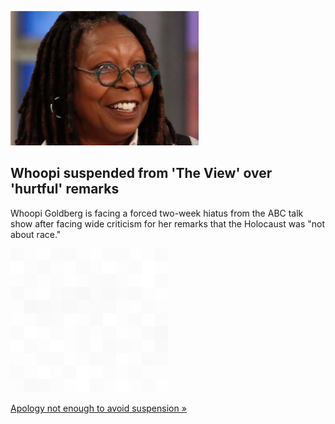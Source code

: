 
![Whoopi suspended from 'The View' over 'hurtful' remarks](./20220202055841.png)
## Whoopi suspended from 'The View' over 'hurtful' remarks

Whoopi Goldberg is facing a forced two-week hiatus from the ABC talk show after facing wide criticism for her remarks that the Holocaust was "not about race."

![pic](../square_bg.png)

[Apology not enough to avoid suspension »](https://www.yahoo.com/entertainment/whoopi-goldberg-suspended-view-holocaust-024414739.html)
